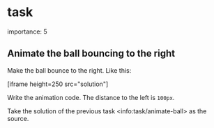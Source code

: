 # task

importance: 5

## Animate the ball bouncing to the right

Make the ball bounce to the right. Like this:

\[iframe height=250 src="solution"\]

Write the animation code. The distance to the left is `100px`.

Take the solution of the previous task &lt;info:task/animate-ball&gt; as the source.

